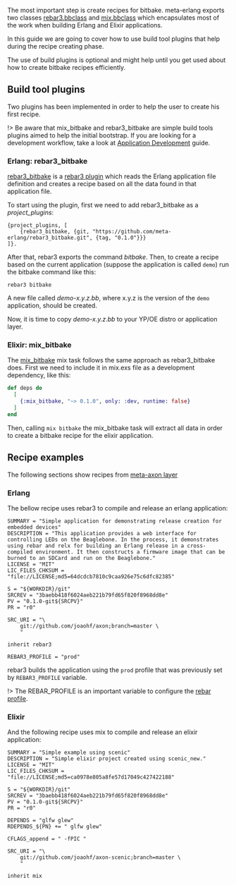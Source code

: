 
The most important step is create recipes for bitbake. meta-erlang exports two classes [rebar3.bbclass](https://github.com/meta-erlang/meta-erlang/blob/master/classes/rebar3.bbclass) and [mix.bbclass](https://github.com/meta-erlang/meta-erlang/blob/master/classes/mix.bbclass) which encapsulates most of the work when building Erlang and Elixir applications.

In this guide we are going to cover how to use build tool plugins that help during the recipe creating phase.

The use of build plugins is optional and might help until you get used about how to create bitbake recipes efficiently.

## Build tool plugins

Two plugins has been implemented in order to help the user to create his first recipe.

!> Be aware that mix_bitbake and rebar3_bitbake are simple build tools plugins aimed to help the initial bootstrap. If you are looking for a development workflow, take a look at [Application Development](guides-development) guide.

### Erlang: rebar3_bitbake

[rebar3_bitbake](https://hex.pm/packages/rebar3_bitbake) is a [rebar3 plugin](http://rebar3.org/docs/tutorials/building_plugins/) which reads the Erlang application file definition and creates a recipe based on all the data found in that application file.

To start using the plugin, first we need to add rebar3_bitbake as a _project\_plugins_:

```
{project_plugins, [
    {rebar3_bitbake, {git, "https://github.com/meta-erlang/rebar3_bitbake.git", {tag, "0.1.0"}}}
]}.
```

After that, rebar3 exports the command _bitbake_. Then, to create a recipe based on the current application (suppose the application is called `demo`) run the bitbake command like this:

```
rebar3 bitbake
```

A new file called _demo-x.y.z.bb_, where x.y.z is the version of the `demo` application, should be created.

Now, it is time to copy _demo-x.y.z.bb_ to your YP/OE distro or application layer.

### Elixir: mix_bitbake

The [mix_bitbake](https://hex.pm/packages/mix_bitbake) mix task follows the same approach as rebar3_bitbake does. First we need to include it in mix.exs file as a development dependency, like this:

```elixir
def deps do
  [
    {:mix_bitbake, "~> 0.1.0", only: :dev, runtime: false}
  ]
end
```
 
Then, calling `mix bitbake` the mix_bitbake task will extract all data in order to create a bitbake recipe for the elixir application.

## Recipe examples

The following sections show recipes from [meta-axon layer](https://github.com/joaohf/meta-axon/tree/master/recipes-extended/axon)

### Erlang

The bellow recipe uses rebar3 to compile and release an erlang application:

```bitbake
SUMMARY = "Simple application for demonstrating release creation for embedded devices"
DESCRIPTION = "This application provides a web interface for controlling LEDs on the Beaglebone. In the process, it demonstrates using rebar and relx for building an Erlang release in a cross-compiled environment. It then constructs a firmware image that can be burned to an SDCard and run on the Beaglebone."
LICENSE = "MIT"
LIC_FILES_CHKSUM = "file://LICENSE;md5=64dcdcb7810c9caa926e75c6dfc82385"

S = "${WORKDIR}/git"
SRCREV = "3baebb418f6024aeb221b79fd65f820f8968dd8e"
PV = "0.1.0-git${SRCPV}"
PR = "r0"

SRC_URI = "\
    git://github.com/joaohf/axon;branch=master \
    "

inherit rebar3

REBAR3_PROFILE = "prod"
```

rebar3 builds the application using the `prod` profile that was previously set by `REBAR3_PROFILE` variable.

!> The REBAR_PROFILE is an important variable to configure the [rebar profile](https://www.rebar3.org/docs/profiles).

### Elixir

And the following recipe uses mix to compile and release an elixir application:

```bitbake
SUMMARY = "Simple example using scenic"
DESCRIPTION = "Simple elixir project created using scenic_new."
LICENSE = "MIT"
LIC_FILES_CHKSUM = "file://LICENSE;md5=ca0978e805a8fe57d17049c427422188"

S = "${WORKDIR}/git"
SRCREV = "3baebb418f6024aeb221b79fd65f820f8968dd8e"
PV = "0.1.0-git${SRCPV}"
PR = "r0"

DEPENDS = "glfw glew"
RDEPENDS_${PN} += " glfw glew"

CFLAGS_append = " -fPIC "

SRC_URI = "\
    git://github.com/joaohf/axon-scenic;branch=master \
    "

inherit mix
```